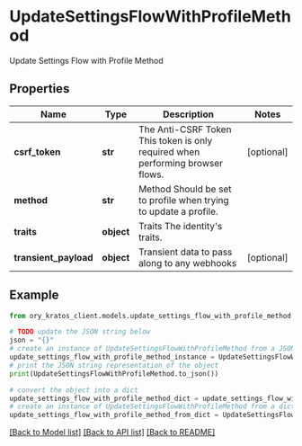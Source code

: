 # UpdateSettingsFlowWithProfileMethod

Update Settings Flow with Profile Method

## Properties

Name | Type | Description | Notes
------------ | ------------- | ------------- | -------------
**csrf_token** | **str** | The Anti-CSRF Token  This token is only required when performing browser flows. | [optional] 
**method** | **str** | Method  Should be set to profile when trying to update a profile. | 
**traits** | **object** | Traits  The identity&#39;s traits. | 
**transient_payload** | **object** | Transient data to pass along to any webhooks | [optional] 

## Example

```python
from ory_kratos_client.models.update_settings_flow_with_profile_method import UpdateSettingsFlowWithProfileMethod

# TODO update the JSON string below
json = "{}"
# create an instance of UpdateSettingsFlowWithProfileMethod from a JSON string
update_settings_flow_with_profile_method_instance = UpdateSettingsFlowWithProfileMethod.from_json(json)
# print the JSON string representation of the object
print(UpdateSettingsFlowWithProfileMethod.to_json())

# convert the object into a dict
update_settings_flow_with_profile_method_dict = update_settings_flow_with_profile_method_instance.to_dict()
# create an instance of UpdateSettingsFlowWithProfileMethod from a dict
update_settings_flow_with_profile_method_from_dict = UpdateSettingsFlowWithProfileMethod.from_dict(update_settings_flow_with_profile_method_dict)
```
[[Back to Model list]](../README.md#documentation-for-models) [[Back to API list]](../README.md#documentation-for-api-endpoints) [[Back to README]](../README.md)


